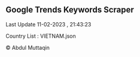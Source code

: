 

## Google Trends Keywords Scraper 
 
Last Update 11-02-2023 , 21:43:23

Country List :
VIETNAM.json



© Abdul Muttaqin 
